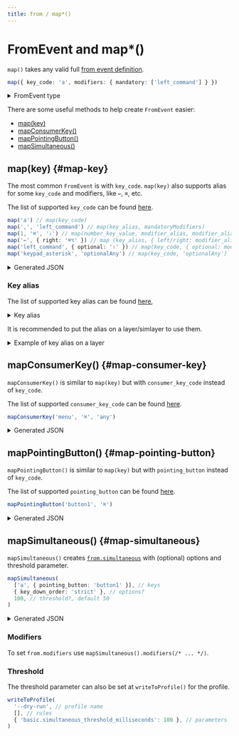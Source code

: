 ```yaml
---
title: from / map*()
---
```


# FromEvent and map*()

`map()` takes any valid full [from event definition](https://karabiner-elements.pqrs.org/docs/json/complex-modifications-manipulator-definition/from/).

```typescript
map({ key_code: 'a', modifiers: { mandatory: ['left_command'] } })
```

<details>
<summary>FromEvent type</summary>

```typescript
export type FromEvent = (
  | { key_code: string | number }
  | { consumer_key_code: string | number }
  | { pointing_button: string | number }
  | { any: 'key_code' | 'consumer_key_code' | 'pointing_button' }
  | { simultaneous: Array</*...*/>, simultaneous_options?: {/*...*/} }
) & {
  modifiers?: { mandatory?: [/*...*/], optional?: [/*...*/] }
}
```

</details>

There are some useful methods to help create `FromEvent` easier:

- [map(key)](#map-key)
- [mapConsumerKey()](#map-consumer-key)
- [mapPointingButton()](#map-pointing-button)
- [mapSimultaneous()](#map-simultaneous)

## map(key) {#map-key}

The most common `FromEvent` is with `key_code`. `map(key)` also supports alias 
for some `key_code` and modifiers, like `←`, `⌘`, etc. 

The list of supported `key_code` can be found [here](https://github.com/evan-liu/karabiner.ts/blob/main/src/karabiner/key-code.ts).

```typescript
map('a') // map(key_code)
map(',', 'left_command') // map(key_alias, mandatoryModifiers)
map(1, '⌘', '⇪') // map(number_key_value, modifier_alias, modifier_alias)
map('←', { right: '⌘⌥' }) // map (key_alias, { left/right: modifier_alias})
map('left_command', { optional: '⇧' }) // map(key_code, { optional: modifiers })
map('keypad_asterisk', 'optionalAny') // map(key_code, 'optionalAny')
```

<details>
<summary>Generated JSON</summary>

```json
// map('a')
{ "key_code": "a" }
// map(',', 'left_command')
{ "key_code": "comma", "modifiers": { "mandatory": [ "left_command"] } }
// map(1, '⌘', '⇪')
{ "key_code": "1", "modifiers": { "mandatory": [ "command"], "optional": [ "caps_lock"] } }
// map('←', { right: '⌘⌥' })
{ "key_code": "left_arrow", "modifiers": { "mandatory": [ "right_command", "right_option"] } }
// map('left_command', { optional: '⇧' })
{ "key_code": "left_command", "modifiers": { "optional": [ "shift"] } }
// map('keypad_asterisk', 'optionalAny')
{ "key_code": "keypad_asterisk", "modifiers": { "optional": [ "any"] } }
```

</details>

### Key alias

The list of supported key alias can be found [here](https://github.com/evan-liu/karabiner.ts/blob/main/src/utils/key-alias.ts),

<details>
<summary>Key alias</summary>

```
⌘  command
⌥  option
⌃  control
⇧  shift
⇪  caps_lock

↑  up_arrow
↓  down_arrow
←  left_arrow
→  right_arrow
⇞  page_up
⇟  page_down
↖  home
↘  end

⏎  return_or_enter
⎋  escape
⌫  delete_or_backspace
⌦  delete_forward
⇥  tab
␣  spacebar
-  hyphen
=  equal_sign
[  open_bracket
]  close_bracket
\  backslash
;  semicolon
'  quote
`  grave_accent_and_tilde
,  comma
.  period
/  slash
```

</details>

It is recommended to put the alias on a layer/simlayer to use them. 

<details>
<summary>Example of key alias on a layer</summary>

```typescript
layer(['z', '/'], 'emoji-mode').manipulators([
  //           1    2    3    4    5
  withMapper(['⌘', '⌥', '⌃', '⇧', '⇪'])((k, i) =>
    map((i + 1) as NumberKeyValue).toPaste(k),
  ),
  //           Paste the symbols instead of triggering the key
  withMapper(['←', '→', '↑', '↓', '␣', '⏎', '⇥', '⎋', '⌫', '⌦', '⇪'])((k) =>
    map(k).toPaste(k),
  ),
])
```

</details>

## mapConsumerKey() {#map-consumer-key}

`mapConsumerKey()` is similar to `map(key)` but with `consumer_key_code` instead
of `key_code`.

The list of supported `consumer_key_code` can be found [here](https://github.com/evan-liu/karabiner.ts/blob/main/src/karabiner/consumer-key-code.ts).

```typescript
mapConsumerKey('menu', '⌘', 'any')
```

<details>
<summary>Generated JSON</summary>

```json
{
  "consumer_key_code": "menu",
  "modifiers": { "mandatory": ["command"], "optional": ["any"] }
}
```

</details>

## mapPointingButton() {#map-pointing-button}

`mapPointingButton()` is similar to `map(key)` but with `pointing_button` instead
of `key_code`.

The list of supported `pointing_button` can be found [here](https://github.com/evan-liu/karabiner.ts/blob/main/src/karabiner/pointing-button.ts).

```typescript
mapPointingButton('button1', '⌘')
```

<details>
<summary>Generated JSON</summary>

```json
{
  "pointing_button": "button1",
  "modifiers": { "mandatory": ["command"] }
}
```

</details>

## mapSimultaneous() {#map-simultaneous}

`mapSimultaneous()` creates [`from.simultaneous`](https://karabiner-elements.pqrs.org/docs/json/complex-modifications-manipulator-definition/from/simultaneous/) 
with (optional) options and threshold parameter.

```typescript
mapSimultaneous(
  ['a', { pointing_button: 'button1' }], // keys
  { key_down_order: 'strict' }, // options?
  100, // threshold?, default 50
)
```

<details>
<summary>Generated JSON</summary>

```json
{
  "type": "basic",
  "from": {
    "simultaneous": [ 
      {"key_code": "a"}, 
      {"pointing_button": "button1"} 
    ],
    "simultaneous_options": {
      "key_down_order": "strict"
    }
  },
  "parameters": { 
    "basic.simultaneous_threshold_milliseconds": 100
  }
}
```

</details>

### Modifiers

To set `from.modifiers` use `mapSimultaneous().modifiers(/* ... */)`.

### Threshold

The threshold parameter can also be set at `writeToProfile()` for the profile. 

```typescript
writeToProfile(
  '--dry-run', // profile name 
  [], // rules
  { 'basic.simultaneous_threshold_milliseconds': 100 }, // parameters 
)
```
